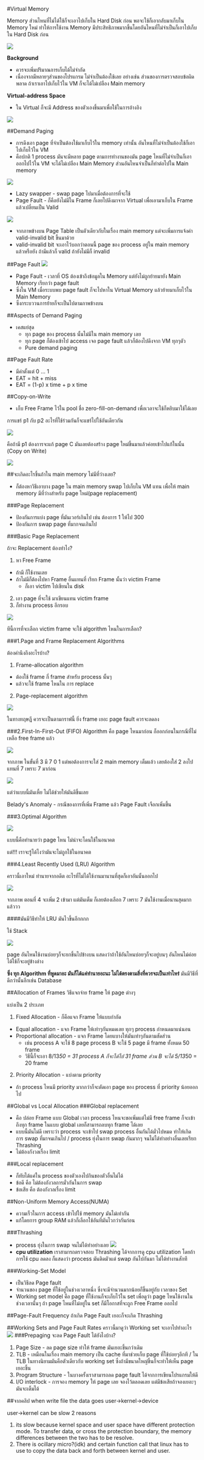 #Virtual Memory

Memory ส่วนไหนที่ไม่ได้ใช้ก็จะเอาไปเก็บใน Hard Disk ก่อน พอจะใช้ก็เอากลับมาเก็บใน Memory ใหม่ ทำให้การใช้งาน Memory มีประสิทธิภาพมากขึ้นโดยอันไหนที่ไม่จำเป็นก็เอาไปเก็บใน Hard Disk ก่อน

![](./imgs/vm-1.jpg)

**Background**
* ควรจะเพิ่มปริมาณการเก็บได้ไม่จำกัด
* เนื่องจากมีหลายๆส่วนของโปรแกรม ไม่จำเป็นต้องใช้เลย อย่างเช่น ส่วนของการตรวจสอบข้อผิดพลาด ถ้าเราเอาไปเก็บไว้ใน VM ก็จะได้ไม่เปลือง Main memory

**Virtual-address Space**
* ใน Virtual ก็จะมี Address ของตัวเองขึ้นมาเพื่อใช้ในการอ้างอิง

![](./imgs/vm-2.jpg)

##Demand Paging
* การดึงเอา page ที่จำเป็นต้องใช้มาเก็บไว้ใน memory เท่านั้น อันไหนที่ไม่จำเป็นต้องใช้ก็เอาไปเก็บไว้ใน VM
* คือปกติ 1 process มันจะมีหลาย page ตามการทำงานของมัน page ไหนที่ไม่จำเป็นก็เอาออกไปไว้ใน VM จะได้ไม่เปลือง Main Memory ส่วนอันไหนจำเป็นก็ทำต่อไปใน Main memory

![](./imgs/vm-3.jpg)

* Lazy swapper - swap page ไปมาเมื่อต้องการที่จะใช้
* Page Fault - ก็คือยังไม่มีใน Frame ก็เลยไปดึงมาจาก Virtual เพื่อเอามาเก็บใน Frame แล้วเปลี่ยนเป็น Valid

![](./imgs/vm-4.jpg)  

* จากภาพข้างบน Page Table เป็นตัวเดียวกับในเรื่อง main memory แต่จะเพิ่มการแจ้งค่า valid-invalid bit ขึ้นมาด้วย
* valid-invalid bit จะเอาไว้บอกว่าตอนนี้ page ของ process อยู่ใน main memory แล้วหรือยัง ถ้ามีแล้วก็ valid ถ้ายังไม่มีก็ invalid

##Page Fault
![](./imgs/IO-4.jpg)
* Page Fault - เวลาที่ OS ต้องเข้าถึงข้อมูลใน Memory แต่ยังไม่ถูกย้ายมายัง Main Memory เรียกว่า page fault
* ซึ่งใน VM เมื่อระบบพบ page fault ก็จะไปหาใน Virtual Memory แล้วย้ายมาเก็บไว้ใน Main Memory
* ซึ่งกระบววนการย้ายก็จะเป็นไปตามภาพข้างบน

##Aspects of Demand Paging
* เคสแย่สุด
  * ทุก page ของ process นั้นไม่มีใน main memory เลย
  * ทุก page ก็ต้องเข้าไป access เจอ page fault แล้วก็ต้องไปดึงจาก VM ทุกๆตัว
  * Pure demand paging

##Page Fault Rate
* มีค่าตั้งแต่ 0 ... 1
* EAT = hit + miss
* EAT = (1-p) x time + p x time

##Copy-on-Write
* เก็บ Free Frame ไว้ใน pool ชื่อ zero-fill-on-demand เพื่อเวลาจะใช้ก็หยิบมาใช้ได้เลย

การแชร์ p1 กับ p2 อะไรที่ใช้ร่วมกันก็จะแชร์ไปใช้อันเดียวกัน

![](./imgs/vm-5.jpg)

คือถ้ามี p1 ต้องการจะแก้ page C มันเลยต้องสร้าง page ใหม่ขึ้นมาแล้วค่อยเข้าไปแก้ในนั้น (Copy on Write)

![](./imgs/vm-6.jpg)

##จะเกิดอะไรขึ้นถ้าใน main memory ไม่มีที่ว่างเลย?
* ก็ต้องหาวิธีเอาบาง page ใน main memory swap ไปเก็บใน VM แทน เพื่อให้ main memory มีที่ว่างสำหรับ page ใหม่(page replacement)

###Page Replacement
* ป้องกันการแบ่ง page ที่มันเวอร์เกินไป เช่น ต้องการ 1 ให้ไป 300
* ป้องกันการ swap page ที่มากจนเกินไป

###Basic Page Replacement

ถ้าจะ Replacement ต้องทำไง?
1. หา Free Frame
  - ถ้ามี ก็ใช้งานเลย
  - ถ้าไม่มีก็ต้องไปหา Frame อื่นแทนที่ เรียก Frame นั้นว่า victim Frame
    - ก็เอา victim ไปเขียนใน disk
2. เอา page ที่จะใช้ มาเขียนแทน victim frame
3. ก็ทำงาน process อีกรอบ

![](./imgs/VM-7.jpg)

ทีนี้การที่จะเลือก victim frame จะใช้ algorithm ไหนในการเลือก?

###1.Page and Frame Replacement Algorithms

ต้องคำนึงถึงอะไรบ้าง?

1. Frame-allocation algorithm
  - ต้องใช้ frame กี่ frame สำหรับ process นั้นๆ
  - แล้วจะใช้ frame ไหนใน การ replace
2. Page-replacement algorithm

![](./imgs/VM-9.jpg)

ในทางทฤษฎี ควรจะเป็นตามกราฟนี้ ยิ่ง frame เยอะ page fault ควรจะลดลง

###2.First-In-First-Out (FIFO) Algorithm
คือ page ไหนมาก่อน ก็ออกก่อนในกรณีที่ไม่เหลือ free frame แล้ว

![](./imgs/VM-10.jpg)

จากภาพ ในขั้นที่ 3 มี 7 0 1 แต่พอต้องการจะใส่ 2 main memory เต็มแล้ว เลยต้องใส่ 2 ลงไปแทนที่ 7 เพราะ 7 มาก่อน

![](./imgs/VM-11jpg)

แต่ว่าแบบนี้มันเหี้ย ไม่ได้ช่วยให้มันดีขึ้นเลย

Belady's Anomaly - กรณีของการที่เพิ่ม Frame แล้ว Page Fault เจือกเพิ่มขึ้น

###3.Optimal Algorithm

![](./imgs/VM-12.jpg)

แบบนี้คือทำนายว่า page ไหน ไม่น่าจะโดนใช้ในอนาคต

แต่!!! เราจะรู้ได้ไงว่ามันจะไม่ถูกใช้ในอนาคต

###4.Least Recently Used (LRU) Algorithm

คราวนี้เอาใหม่ ทำนายจากอดีต อะไรที่ไม่ได้ใช้งานมานานที่สุดก็เอาอันนั้นออกไป

![](./imgs/VM-13.jpg)

จากภาพ ตอนที่ 4 จะเพิ่ม 2 เข้ามา แต่มันเต็ม ก็เลยต้องเลือก 7 เพราะ 7 มันใช้งานเมื่อนานสุดมากแล้ววว

####มันมีวิธีทำให้ LRU มันไวขึ้นอีกกกก

ใช้ Stack

![](./imgs/VM-14.jpg)

page อันไหนใช้งานบ่อยๆก็จะยกขึ้นไปข้างบน แสดงว่าถ้าใช้อันไหนบ่อยๆก็จะอยู่บนๆ อันไหนไม่ค่อยได้ใช้ก็จะอยู่ข้างล่าง

**ซึ่ง ทุก Algorithm ที่พูดมาอะ มันก็ได้แค่ทำนายอะนะ ไม่ได้ตรงตามสิ่งที่ควรจะเป็นเท่าไหร่** มันมีวิธีที่ดีกว่านั้นอีกเช่น Database

##Allocation of Frames
วิธีแจกจ่าย frame ให้ page ต่างๆ

แบ่งเป็น 2 ประเภท
1. Fixed Allocation - ก็คือแจก Frame ให้แบบกำกัด
  - Equal allocation - แจก Frame ให้เท่าๆกันหมดเลย ทุกๆ process กำหนดมาแน่นอน
  - Proportional allocation - แจก Frame โดยแบางให้มันเท่าๆกันตามสัดส่วน
    - เช่น process A จะใช้ 8 page process B จะใช้ 5 page มี frame ทั้งหมด 50 frame
    - วิธีนี้ก็จะเอา 8/13*50 = 31 process A ก็จะได้ไป 31 frame ส่วน B จะได้ 5/13*50 = 20 frame
2. Priority Allocation - แบ่งตาม priority
  - ถ้า process ไหนมี priority มากกว่าก็จะตัดเอา page ของ process ที่ priority น้อยออกไป

##Global vs Local Allocation
###Global replacement

* คือ ปล่อย Frame แบบ Global เวลา process ไหนจะขอเพิ่มแต่ไม่มี free frame ก็จะเข้าถึงทุก frame ในแบบ global เลยก็สามารถลบทุก frame ได้เลย
* แบบนี้มันไม่ดี เพราะว่า process จะเข้าไป swap process อื่นกันได้มั่วไปหมด ทำให้เกิดการ swap ที่มาจนเกินไป / process ยุ่งในการ swap กันมากๆ จนไม่ได้ทำอย่างอื่นเลยเรียก Thrashing
* ไม่ต้องกังวลเรื่อง limit

###Local replacement

* ก็ทับได้แค่ใน process ของตัวเองไปกินของตัวอื่นไม่ได้
* ข้อดี คือ ไม่ต้องกังวลการมั่วกันในการ swap
* ข้อเสีย คือ ต้องกังวลเรื่อง limit

##Non-Uniform Memory Access(NUMA)
* ความเร็วในการ access เข้าไปใช้ memory มันไม่เท่ากัน
* แก้โดยการ group RAM แล้วก็เลือกใช้อันที่มันไวกว่ากันก่อน

###Thrashing
* process ยุ่งในการ swap จนไม่ได้ทำอย่างเลย
![](./imgs/VM-15.jpg)
* **cpu utilization** เราสามารถตรวจสอบ Thrashing ได้จากการดู cpu utilization โดยถ้าการใช้ cpu ลดลง ก็แสดงว่า process มันติดมัวแต่ swap กันไปกันมา ไม่ได้ทำงานสักที

###Working-Set Model
* เป็นวิธีลด Page fault
* จำนวนของ page ที่ใช้อยู่ในช่วงเวลาหนึ่ง ซึ่งจะมีจำนวนมากน้อยก็ขึ้นอยู่กับ เวลาของ Set
* Working set model คือ page ที่ใช้งานก็จะเก็บไว้ใน set เพื่อดูว่า page ไหนใช้งานในช่วงเวลานั้นๆ ถ้า page ไหนที่ไม่อยู่ใน set ก็มีโอกาสที่จะถูก Free Frame ออกไป

##Page-Fault Frequency
ถ้าเกิด Page Fault เยอะก็จะเกิด Thrashing

##Working Sets and Page Fault Rates
คราวนี้มาดูว่า Working set จะเอาไปทำอะไร
![](./imgs/VM-8.jpg)
###Prepaging จะลด Page Fault ได้ยังไงบ้าง?
1. Page Size - ลด page size ทำให้ frame มันเยอะขึ้นกว่าเดิม
2. TLB - เหมือนในเรื่อง main memory เป็น cache ที่มาช่วยเก็บ page ที่ใช้บ่อยๆอีกที / ใน TLB ในทางนิยามมันคือตัวเดียวกับ working set ซึ่งถ้ามีขนาดใหญ่ขึ้นก็จะทำให้เห็น page เยอะขึ้น
3. Program Structure - ในบางครั้งเราสามารถลด page fault ได้จากการเขียนโปรแกรมให้ดี
4. I/O interlock - การจอง memory ให้ page เลย จองไว้ตลอดเลย แต่มีข้อเสียถ้าจองเยอะๆ มันจะเต็มได้

##จากคลิป
when write file the data goes user->kernel->device

user->kernel can be slow 2 reasons
  1. its slow because kernel space and user space have different protection mode. To transfer data, or cross the protection boundary, the memory differences between the two has to be resolve.
  2. There is ocillary micro?(idk) and certain function call that linux has to use to copy the data back and forth between kernel and user.
